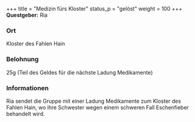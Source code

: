 
+++
title = "Medizin fürs Kloster"
status_p = "gelöst"
weight = 100
+++
**Questgeber:** Ria

### Ort
Kloster des Fahlen Hain
  
### Belohnung
25g (Teil des Geldes für die nächste Ladung Medikamente)
  
### Informationen
Ria sendet die Gruppe mit einer Ladung Medikamente zum Kloster des Fahlen Hain, wo ihre Schwester wegen einem schweren Fall Eschenfieber behandelt wird.
